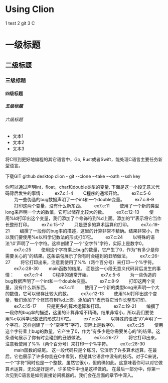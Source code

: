 # Using Clion 
1 test
2 git
3 C

# 一级标题
## 二级标题
### 三级标题
#### 四级标题
##### 五级标题
###### 六级标题 

- 文本1
- 文本2
- 文本3

将C带到更好地编程的其它语言中，Go,  Rust或者Swift，能处理C语言主要任务新型语言。

下载GIT
github desktop
clion - git
--clone --take --oath --ssh key

你可以通过声明int，float，char和double类型的变量.
下面是这一小段无意义代码背后发生的事情：
　　ex7.c:1-4
　　C程序的通常开始。
　　ex7.c:5-6
　　为一些伪造的bug数据声明了一个int和一个double变量。
　　ex7.c:8-9
　　打印这两个变量，没有什么新东西。
　　ex7.c:11
　　使用了一个新的类型long来声明一个大的数值，它可以储存比较大的数。
　　ex7.c:12-13
　　使用%ld打印出这个变量，我们添加了个修饰符到%d上面。添加的"l"表示将它当作长整形打印。
　　ex7.c:15-17
　　只是更多的算术运算和打印。
　　ex7.c:19-21
　　编撰了一段你的bug率的描述，这里的计算非常不精确。结果非常小，所以我们要使用%e以科学记数法的形式打印它。
　　ex7.c:24
　　以特殊的语法'\0'声明了一个字符。这样创建了一个“空字节”字符，实际上是数字0。
　　ex7.c:25
　　使用这个字符乘上bug的数量，它产生了0，作为“有多少是你需要关心的”的结果。这条语句展示了你有时会碰到的丑陋做法。
　　ex7.c:26-27
　　将它打印出来，注意我使用了%%（两个百分号）来打印一个%字符。
　　ex7.c:28-30
　　main函数的结尾。
面是这一小段无意义代码背后发生的事情：
　　ex7.c:1-4
　　C程序的通常开始。
　　ex7.c:5-6
　　为一些伪造的bug数据声明了一个int和一个double变量。
　　ex7.c:8-9
　　打印这两个变量，没有什么新东西。
　　ex7.c:11
　　使用了一个新的类型long来声明一个大的数值，它可以储存比较大的数。
　　ex7.c:12-13
　　使用%ld打印出这个变量，我们添加了个修饰符到%d上面。添加的"l"表示将它当作长整形打印。
　　ex7.c:15-17
　　只是更多的算术运算和打印。
　　ex7.c:19-21
　　编撰了一段你的bug率的描述，这里的计算非常不精确。结果非常小，所以我们要使用%e以科学记数法的形式打印它。
　　ex7.c:24
　　以特殊的语法'\0'声明了一个字符。这样创建了一个“空字节”字符，实际上是数字0。
　　ex7.c:25
　　使用这个字符乘上bug的数量，它产生了0，作为“有多少是你需要关心的”的结果。这条语句展示了你有时会碰到的丑陋做法。
　　ex7.c:26-27
　　将它打印出来，注意我使用了%%（两个百分号）来打印一个%字符。
　　ex7.c:28-30
　　main函数的结尾。
这一段代码只是个练习，它演示了许多算术运算。在最后，它也展示了许多你能在C中看到，但是其它语言中没有的技巧。对于C来说，一个“字符”同时也是一个整数，虽然它很小，但的确如此。这意味着你可以对它做算术运算，无论是好是坏，许多软件中也是这样做的。
在最后一部分中，你第一次见到C语言是如何直接访问机器的。我们会在后面的章节中深入。
